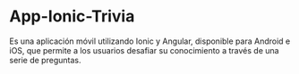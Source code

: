 # App-Ionic-Trivia
Es una aplicación móvil utilizando Ionic y Angular, disponible para Android e iOS, que permite a los usuarios desafiar su conocimiento a través de una serie de preguntas. 
